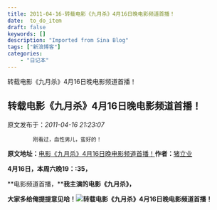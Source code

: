 ```yaml
---
title: 2011-04-16-转载电影《九月杀》4月16日晚电影频道首播！
date:  to_do_item
draft: false
keywords: []
description: "Imported from Sina Blog"
tags: ["新浪博客"]
categories: 
    - "日记本"
---
```

转载电影《九月杀》4月16日晚电影频道首播！
## 转载电影《九月杀》4月16日晚电影频道首播！

 原文发布于：*2011-04-16 21:23:07*

			刚看过，血性男儿，蛮好的！

**原文地址：**[电影《九月杀》4月16日晚电影频道首播！](http://blog.sina.com.cn/s/blog_58e004bb0100six7.html)**作者：**[猪立业](http://blog.sina.com.cn/u/1491076283)

**4月16日，本周六晚19：:35，**

**电影频道首播，****我主演的电影《九月杀》，**

**大家多给俺提提意见哈！![转载电影《九月杀》4月16日晚电影频道首播！](http://www.sinaimg.cn/uc/myshow/blog/misc/gif/E___6724EN00SIGG.gif)**


